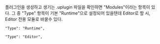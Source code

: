 플러그인을 생성하고 생기는 .uplugin 파일을 확인하면 "Modules"이라는 항목이 있다. 그 중 "Type" 항목이 기본 "Runtime"으로 설정되어 있을텐데 Editor로 할 시, Editor 전용 모듈로 바꿀수 있다.
```
"Type": "Runtime",
```

```
"Type": "Editor",
```
